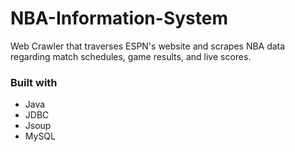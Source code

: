 # NBA-Information-System
Web Crawler that traverses ESPN's website and scrapes NBA data regarding match schedules, game results, and live scores.
### Built with
* Java
* JDBC
* Jsoup
* MySQL
